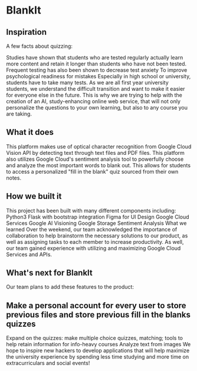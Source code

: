 # BlankIt

## Inspiration
A few facts about quizzing:

Studies have shown that students who are tested regularly actually learn more content and retain it longer than students who have not been tested.
Frequent testing has also been shown to decrease test anxiety
To improve psychological readiness for mistakes
Especially in high school or university, students have to take many tests. As we are all first year university students, we understand the difficult transition and want to make it easier for everyone else in the future. This is why we are trying to help with the creation of an AI, study-enhancing online web service, that will not only personalize the questions to your own learning, but also to any course you are taking.

## What it does
This platform makes use of optical character recognition from Google Cloud Vision API by detecting text through text files and PDF files. This platform also utilizes Google Cloud's sentiment analysis tool to powerfully choose and analyze the most important words to blank out. This allows for students to access a personalized "fill in the blank" quiz sourced from their own notes.

## How we built it
This project has been built with many different components including:
Python3
Flask with bootstrap integration
Figma for UI Design
Google Cloud Services
Google AI Visioning
Google Storage
Sentiment Analysis
What we learned
Over the weekend, our team acknowledged the importance of collaboration to help brainstorm the necessary solutions to our product, as well as assigning tasks to each member to increase productivity. As well, our team gained experience with utilizing and maximizing Google Cloud Services and APIs.

## What's next for BlankIt
Our team plans to add these features to the product:

## Make a personal account for every user to store previous files and store previous fill in the blanks quizzes
Expand on the quizzes: make multiple choice quizzes, matching; tools to help retain information for info-heavy courses
Analyze text from images
We hope to inspire new hackers to develop applications that will help maximize the university experience by spending less time studying and more time on extracurriculars and social events!
